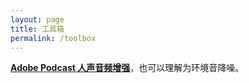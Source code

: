 ```yaml
---
layout: page
title: 工具箱
permalink: /toolbox
---
```

**[Adobe Podcast 人声音频增强](https://podcast.adobe.com/enhance)**，也可以理解为环境音降噪。
